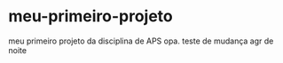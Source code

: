 # meu-primeiro-projeto
meu primeiro projeto da disciplina de APS
 opa. teste de mudança agr de noite 
